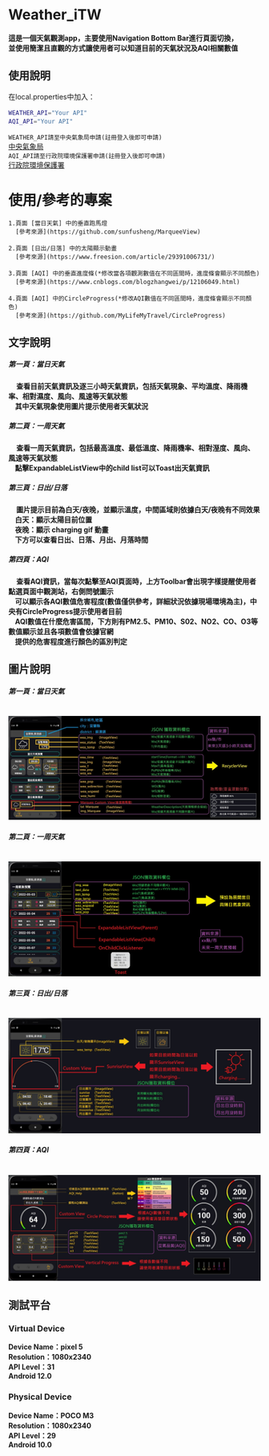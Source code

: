# Weather_iTW

**這是一個天氣觀測app，主要使用Navigation Bottom Bar進行頁面切換，  
並使用簡潔且直觀的方式讓使用者可以知道目前的天氣狀況及AQI相關數值**

## 使用說明
在local.properties中加入：
```sh
WEATHER_API="Your API"
AQI_API="Your API"
```
`WEATHER_API請至中央氣象局申請(註冊登入後即可申請)`  
[中央氣象局](https://opendata.cwb.gov.tw/userLogin)  
`AQI_API請至行政院環境保護署申請(註冊登入後即可申請)`  
[行政院環境保護署](https://data.epa.gov.tw/paradigm)

# 使用/參考的專案
    1.頁面 [當日天氣] 中的垂直跑馬燈
      [參考來源](https://github.com/sunfusheng/MarqueeView)
      
    2.頁面 [日出/日落] 中的太陽顯示動畫
      [參考來源](https://www.freesion.com/article/29391006731/)
      
    3.頁面 [AQI] 中的垂直進度條(*修改當各項觀測數值在不同區間時，進度條會顯示不同顏色)
      [參考來源](https://www.cnblogs.com/blogzhangwei/p/12106049.html)
      
    4.頁面 [AQI] 中的CircleProgress(*修改AQI數值在不同區間時，進度條會顯示不同顏色)
      [參考來源](https://github.com/MyLifeMyTravel/CircleProgress)

## 文字說明
##### 第一頁：當日天氣
&nbsp;
&nbsp;&nbsp;**查看目前天氣資訊及逐三小時天氣資訊，包括天氣現象、平均溫度、降雨機率、相對濕度、風向、風速等天氣狀態  
&nbsp;&nbsp;&nbsp;&nbsp;其中天氣現象使用圖片提示使用者天氣狀況**
##### 第二頁：一周天氣
&nbsp;
&nbsp;&nbsp;**查看一周天氣資訊，包括最高溫度、最低溫度、降雨機率、相對溼度、風向、風速等天氣狀態  
&nbsp;&nbsp;&nbsp;&nbsp;點擊ExpandableListView中的child list可以Toast出天氣資訊**
##### 第三頁：日出/日落
&nbsp;
&nbsp;&nbsp;**圖片提示目前為白天/夜晚，並顯示溫度，中間區域則依據白天/夜晚有不同效果  
&nbsp;&nbsp;&nbsp;&nbsp;白天：顯示太陽目前位置  
&nbsp;&nbsp;&nbsp;&nbsp;夜晚：顯示 charging gif 動畫  
&nbsp;&nbsp;&nbsp;&nbsp;下方可以查看日出、日落、月出、月落時間**
##### 第四頁：AQI
&nbsp;
&nbsp;&nbsp;**查看AQI資訊，當每次點擊至AQI頁面時，上方Toolbar會出現字樣提醒使用者點選頁面中觀測站，右側問號圖示  
&nbsp;&nbsp;&nbsp;&nbsp;可以顯示各AQI數值危害程度(數值僅供參考，詳細狀況依據現場環境為主)，中央有CircleProgress提示使用者目前  
&nbsp;&nbsp;&nbsp;&nbsp;AQI數值在什麼危害區間，下方則有PM2.5、PM10、S02、NO2、CO、O3等數值顯示並且各項數值會依據官網  
&nbsp;&nbsp;&nbsp;&nbsp;提供的危害程度進行顏色的區別判定**

## 圖片說明
##### 第一頁：當日天氣
&nbsp;
![image](https://raw.githubusercontent.com/zernkzta/Weather_iTW/master/images/1.%E7%95%B6%E6%97%A5%E5%A4%A9%E6%B0%A3.png)
##### 第二頁：一周天氣
&nbsp;
![image](https://raw.githubusercontent.com/zernkzta/Weather_iTW/master/images/2.%E4%B8%80%E5%91%A8%E5%A4%A9%E6%B0%A3.png)
##### 第三頁：日出/日落
&nbsp;
![image](https://raw.githubusercontent.com/zernkzta/Weather_iTW/master/images/3.%E6%97%A5%E5%87%BA%26%E6%9C%88%E8%90%BD.png)
##### 第四頁：AQI
&nbsp;
![image](https://raw.githubusercontent.com/zernkzta/Weather_iTW/master/images/4.AQI.png)
## 測試平台
### Virtual Device
**Device Name：pixel 5  
Resolution：1080x2340  
API Level：31  
Android 12.0**

### Physical Device
**Device Name：POCO M3  
Resolution：1080x2340  
API Level：29  
Android 10.0**
